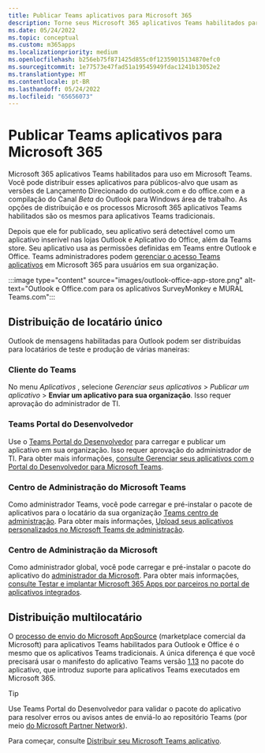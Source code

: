 ```yaml
---
title: Publicar Teams aplicativos para Microsoft 365
description: Torne seus Microsoft 365 aplicativos Teams habilitados para usuários no Teams, Outlook e Office
ms.date: 05/24/2022
ms.topic: conceptual
ms.custom: m365apps
ms.localizationpriority: medium
ms.openlocfilehash: b256eb75f871425d855c0f12359015134870efc0
ms.sourcegitcommit: 1e77573e47fad51a19545949fdac1241b13052e2
ms.translationtype: MT
ms.contentlocale: pt-BR
ms.lasthandoff: 05/24/2022
ms.locfileid: "65656073"
---
```

# <a name="publish-teams-apps-for-microsoft-365"></a>Publicar Teams aplicativos para Microsoft 365

Microsoft 365 aplicativos Teams habilitados para uso em Microsoft Teams. Você pode distribuir esses aplicativos para públicos-alvo que usam  as versões de Lançamento Direcionado do outlook.com e do office.com e a compilação do Canal *Beta* do Outlook para Windows área de trabalho. As opções de distribuição e os processos Microsoft 365 aplicativos Teams habilitados são os mesmos para aplicativos Teams tradicionais.

Depois que ele for publicado, seu aplicativo será detectável como um aplicativo inserível nas lojas Outlook e Aplicativo do Office, além da Teams store. Seu aplicativo usa as permissões definidas em Teams entre Outlook e Office. Teams administradores podem [gerenciar o acesso Teams aplicativos](/MicrosoftTeams/manage-third-party-teams-apps) em Microsoft 365 para usuários em sua organização.

:::image type="content" source="images/outlook-office-app-store.png" alt-text="Outlook e Office.com para os aplicativos SurveyMonkey e MURAL Teams.com":::

## <a name="single-tenant-distribution"></a>Distribuição de locatário único

Outlook de mensagens habilitadas para Outlook podem ser distribuídas para locatários de teste e produção de várias maneiras:

### <a name="teams-client"></a>Cliente do Teams

No menu *Aplicativos* , selecione *Gerenciar seus aplicativos* > *Publicar um aplicativo* > **Enviar um aplicativo para sua organização**. Isso requer aprovação do administrador de TI.

### <a name="teams-developer-portal"></a>Teams Portal do Desenvolvedor

Use o [Teams Portal do Desenvolvedor](https://dev.teams.microsoft.com/) para carregar e publicar um aplicativo em sua organização. Isso requer aprovação do administrador de TI. Para obter mais informações, [consulte Gerenciar seus aplicativos com o Portal do Desenvolvedor para Microsoft Teams](../concepts/build-and-test/teams-developer-portal.md).

### <a name="microsoft-teams-admin-center"></a>Centro de Administração do Microsoft Teams

Como administrador Teams, você pode carregar e pré-instalar o pacote de aplicativos para o locatário da sua organização [Teams centro de administração](https://admin.teams.microsoft.com/). Para obter mais informações, [Upload seus aplicativos personalizados no Microsoft Teams de administração](/MicrosoftTeams/upload-custom-apps).

### <a name="microsoft-admin-center"></a>Centro de Administração da Microsoft

Como administrador global, você pode carregar e pré-instalar o pacote do aplicativo do [administrador da Microsoft](https://admin.microsoft.com/). Para obter mais informações, [consulte Testar e implantar Microsoft 365 Apps por parceiros no portal de aplicativos integrados](/microsoft-365/admin/manage/test-and-deploy-microsoft-365-apps).

## <a name="multitenant-distribution"></a>Distribuição multilocatário

O [processo de envio do Microsoft AppSource](https://appsource.microsoft.com/) (marketplace comercial da Microsoft) para aplicativos Teams habilitados para Outlook e Office é o mesmo que os aplicativos Teams tradicionais. A única diferença é que você precisará usar o manifesto do aplicativo Teams versão [1.13](../tabs/how-to/using-teams-client-sdk.md) no pacote do aplicativo, que introduz suporte para aplicativos Teams executados em Microsoft 365.

> [!TIP]
> Use Teams Portal do Desenvolvedor para validar [](https://dev.teams.microsoft.com/validation) o pacote do aplicativo para resolver erros ou avisos antes de enviá-lo ao repositório Teams (por meio [do Microsoft Partner Network](https://partner.microsoft.com/)).

Para começar, consulte [Distribuir seu Microsoft Teams aplicativo](../concepts/deploy-and-publish/apps-publish-overview.md).
